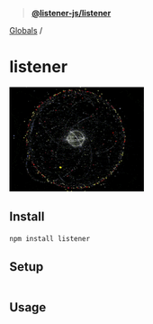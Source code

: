 > **[@listener-js/listener](README.md)**

[Globals](globals.md) /

# listener

![listener](media/listener.gif)

## Install

```bash
npm install listener
```

## Setup

```js
```

## Usage

```js
```